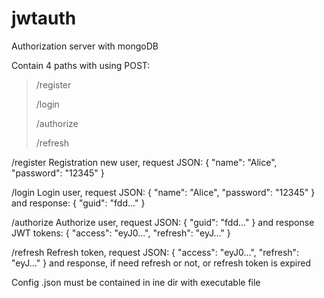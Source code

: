 # jwtauth
Authorization server with mongoDB

Contain 4 paths with using POST:
>/register
>
>/login
>
>/authorize
>
>/refresh

/register Registration new user, request JSON:
{
    "name": "Alice",
    "password": "12345"
}


/login Login user, request JSON:
{
    "name": "Alice",
    "password": "12345"
}
and response:
{
  "guid": "fdd..."
}

/authorize Authorize user, request JSON:
{
    "guid": "fdd..."
}
and response JWT tokens: 
{
  "access": "eyJ0...",
  "refresh": "eyJ..."
}

/refresh Refresh token, request JSON: 
{
  "access": "eyJ0...",
  "refresh": "eyJ..."
}
and response, if need refresh or not, or refresh token is expired

Config .json must be contained in ine dir with executable file
